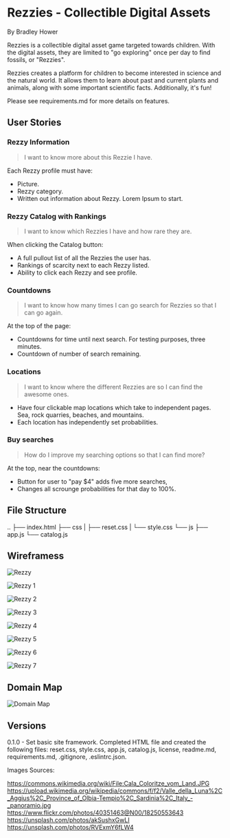 # Rezzies - Collectible Digital Assets

By Bradley Hower

Rezzies is a collectible digital asset game targeted towards children. With the digital assets, they are limited to "go exploring" once per day to find fossils, or "Rezzies". 

Rezzies creates a platform for children to become interested in science and the natural world. It allows them to learn about past and current plants and animals, along with some important scientific facts. Additionally, it's fun!

Please see requirements.md for more details on features. 

## User Stories

### Rezzy Information

>I want to know more about this Rezzie I have.

Each Rezzy profile must have:

+ Picture.
+ Rezzy category.
+ Written out information about Rezzy. Lorem Ipsum to start.


### Rezzy Catalog with Rankings

>I want to know which Rezzies I have and how rare they are.

When clicking the Catalog button:

+ A full pullout list of all the Rezzies the user has.
+ Rankings of scarcity next to each Rezzy listed.
+ Ability to click each Rezzy and see profile.


### Countdowns

>I want to know how many times I can go search for Rezzies so that I can go again.

At the top of the page:

+ Countdowns for time until next search. For testing purposes, three minutes.
+ Countdown of number of search remaining.


### Locations

>I want to know where the different Rezzies are so I can find the awesome ones.

+ Have four clickable map locations which take to independent pages. Sea, rock quarries, beaches, and mountains.
+ Each location has independently set probabilities.


### Buy searches

>How do I improve my searching options so that I can find more?

At the top, near the countdowns:

+ Button for user to "pay $4" adds five more searches,
+ Changes all scrounge probabilities for that day to 100%.

## File Structure
..
├── index.html
├── css
|   ├── reset.css
|   └── style.css
└── js
    ├── app.js
    └── catalog.js

## Wireframess

![Rezzy](https://github.com/Bradley-Hower/rezzies/assets/139923955/c64c00e6-f698-4195-a15f-5d3a2e6a708b)

![Rezzy 1](https://github.com/Bradley-Hower/rezzies/assets/139923955/e46b33eb-326b-47c8-9ee8-aa906e64268c)

![Rezzy 2](https://github.com/Bradley-Hower/rezzies/assets/139923955/065ddea9-3329-40a0-82f5-8de375d5a3d5)

![Rezzy 3](https://github.com/Bradley-Hower/rezzies/assets/139923955/dbcb9a59-cfea-4e46-a03f-7ae1b94e89fa)

![Rezzy 4](https://github.com/Bradley-Hower/rezzies/assets/139923955/de0b7863-3fc4-4d98-be1a-0f7a11deab50)

![Rezzy 5](https://github.com/Bradley-Hower/rezzies/assets/139923955/11e1ac2b-3bf4-4fea-b5e5-914e568533a1)

![Rezzy 6](https://github.com/Bradley-Hower/rezzies/assets/139923955/271298e5-fab4-40dc-818c-1fab18e85633)

![Rezzy 7](https://github.com/Bradley-Hower/rezzies/assets/139923955/2dbe41ac-5807-423e-920d-2934c101949f)

## Domain Map

![Domain Map](https://github.com/Bradley-Hower/rezzies/assets/139923955/32d94494-c565-40e0-840d-bf90edb77ec3)

## Versions

0.1.0 - Set basic site framework. Completed HTML file and created the following files: reset.css, style.css, app.js, catalog.js, license, readme.md, requirements.md, .gitignore, .eslintrc.json.

Images Sources:

https://commons.wikimedia.org/wiki/File:Cala_Coloritze_vom_Land.JPG
https://upload.wikimedia.org/wikipedia/commons/f/f2/Valle_della_Luna%2C_Aggius%2C_Province_of_Olbia-Tempio%2C_Sardinia%2C_Italy_-_panoramio.jpg
https://www.flickr.com/photos/40351463@N00/18250553643
https://unsplash.com/photos/akSushxGwLI
https://unsplash.com/photos/RVExmY6fLW4